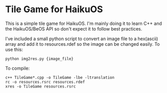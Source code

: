 # Tile Game for HaikuOS

This is a simple tile game for HaikuOS.  I'm mainly doing it to learn C++ and the HaikuOS/BeOS API so don't expect it to follow best practices.

I've included a small python script to convert an image file to a hex(ascii) array and add it to resources.rdef so the image can be changed easily.  To use this:

    python img2res.py {image_file}

To compile:

    c++ TileGame*.cpp -o TileGame -lbe -ltranslation
    rc -o resources.rsrc resources.rdef
    xres -o TileGame resources.rsrc
